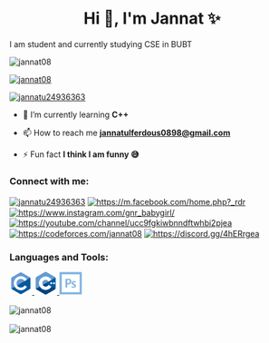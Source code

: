 <h1 align="center">Hi 👋, I'm Jannat ✨</h1>
I am student and currently studying CSE in BUBT
<p align="left"> <img src="https://komarev.com/ghpvc/?username=jannat08&label=Profile%20views&color=0e75b6&style=flat" alt="jannat08" /> </p>

<p align="left"> <a href="https://github.com/ryo-ma/github-profile-trophy"><img src="https://github-profile-trophy.vercel.app/?username=jannat08" alt="jannat08" /></a> </p>

<p align="left"> <a href="https://twitter.com/jannatu24936363" target="blank"><img src="https://img.shields.io/twitter/follow/jannatu24936363?logo=twitter&style=for-the-badge" alt="jannatu24936363" /></a> </p>

- 🌱 I’m currently learning **C++**

- 📫 How to reach me **jannatulferdous0898@gmail.com**

- ⚡ Fun fact **I think I am funny 😅**

<h3 align="left">Connect with me:</h3>
<p align="left">
<a href="https://twitter.com/jannatu24936363" target="blank"><img align="center" src="https://raw.githubusercontent.com/rahuldkjain/github-profile-readme-generator/master/src/images/icons/Social/twitter.svg" alt="jannatu24936363" height="30" width="40" /></a>
<a href="https://fb.com/https://m.facebook.com/home.php?_rdr" target="blank"><img align="center" src="https://raw.githubusercontent.com/rahuldkjain/github-profile-readme-generator/master/src/images/icons/Social/facebook.svg" alt="https://m.facebook.com/home.php?_rdr" height="30" width="40" /></a>
<a href="https://instagram.com/https://www.instagram.com/gnr_babygirl/" target="blank"><img align="center" src="https://raw.githubusercontent.com/rahuldkjain/github-profile-readme-generator/master/src/images/icons/Social/instagram.svg" alt="https://www.instagram.com/gnr_babygirl/" height="30" width="40" /></a>
<a href="https://www.youtube.com/c/https://youtube.com/channel/ucc9fgkiwbnndftwhbi2pjea" target="blank"><img align="center" src="https://raw.githubusercontent.com/rahuldkjain/github-profile-readme-generator/master/src/images/icons/Social/youtube.svg" alt="https://youtube.com/channel/ucc9fgkiwbnndftwhbi2pjea" height="30" width="40" /></a>
<a href="https://codeforces.com/profile/https://codeforces.com/jannat08" target="blank"><img align="center" src="https://raw.githubusercontent.com/rahuldkjain/github-profile-readme-generator/master/src/images/icons/Social/codeforces.svg" alt="https://codeforces.com/jannat08" height="30" width="40" /></a>
<a href="https://discord.gg/https://discord.gg/4hERrgea" target="blank"><img align="center" src="https://raw.githubusercontent.com/rahuldkjain/github-profile-readme-generator/master/src/images/icons/Social/discord.svg" alt="https://discord.gg/4hERrgea" height="30" width="40" /></a>
</p>

<h3 align="left">Languages and Tools:</h3>
<p align="left"> <a href="https://www.cprogramming.com/" target="_blank" rel="noreferrer"> <img src="https://raw.githubusercontent.com/devicons/devicon/master/icons/c/c-original.svg" alt="c" width="40" height="40"/> </a> <a href="https://www.w3schools.com/cpp/" target="_blank" rel="noreferrer"> <img src="https://raw.githubusercontent.com/devicons/devicon/master/icons/cplusplus/cplusplus-original.svg" alt="cplusplus" width="40" height="40"/> </a> <a href="https://www.photoshop.com/en" target="_blank" rel="noreferrer"> <img src="https://raw.githubusercontent.com/devicons/devicon/master/icons/photoshop/photoshop-line.svg" alt="photoshop" width="40" height="40"/> </a> </p>

<p><img align="center" src="https://github-readme-stats.vercel.app/api/top-langs?username=jannat08&show_icons=true&locale=en&layout=compact" alt="jannat08" /></p>

<p><img align="center" src="https://github-readme-streak-stats.herokuapp.com/?user=jannat08&" alt="jannat08" /></p>
